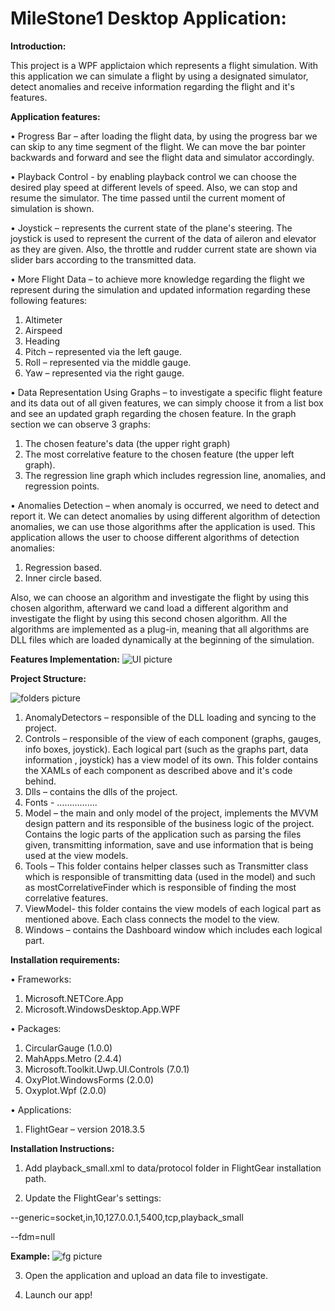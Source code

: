 # MileStone1 Desktop Application: 

__Introduction:__

This project is a WPF applictaion which represents a flight simulation. 
With this application we can simulate a flight by using a designated simulator, detect anomalies and receive information regarding the flight and it's features.

__Application features:__

•	Progress Bar – after loading the flight data, by using the progress bar we can skip to any time segment of the flight.
We can move the bar pointer backwards and forward and see the flight data and simulator accordingly.

•	Playback Control -  by enabling playback control we can choose the desired play speed at different levels of speed.
Also, we can stop and resume the simulator.
The time passed until the current moment  of simulation is shown.

•	Joystick – represents the current state of the plane's steering.
The joystick is used to represent the current of the data of aileron and elevator as they are given.
Also, the throttle and rudder current state  are shown via slider bars according to the transmitted data.

•	More Flight Data – to achieve more knowledge regarding the flight we represent during the simulation and updated information regarding these following features:
1)	Altimeter 
2)	Airspeed
3)	Heading
4)	Pitch – represented via the left  gauge.
5)	Roll – represented via the middle  gauge.
6)	Yaw – represented via the right gauge.


•	Data Representation Using Graphs – to investigate a specific flight feature and its data out of all given features, we can simply choose it from a list box and see an updated graph regarding the chosen feature. 
In the graph section we can observe 3 graphs:
1)	The chosen feature's data (the upper right graph)
2)	The most correlative feature to the chosen feature (the upper left graph).
3)	The regression line graph which includes regression line, anomalies, and regression points. 

•	Anomalies Detection – when anomaly is occurred, we need to detect and report it.
We can detect anomalies by using different algorithm of detection anomalies, we can use those algorithms after the application is used. 
This application allows the user to choose different algorithms of detection anomalies: 
1)	Regression based.
2)	Inner circle based.

Also, we can choose an algorithm  and investigate the flight by using this chosen algorithm, afterward  we cand load a different algorithm and investigate the flight by using this second chosen  algorithm.
All the algorithms are implemented as a plug-in, meaning that all algorithms are DLL files which are loaded dynamically at the beginning of the simulation.

__Features Implementation:__
![UI picture](https://i.postimg.cc/Kz8Spbg7/UI-screen.jpg)



__Project Structure:__

![folders picture](https://i.postimg.cc/mrVKHn6P/files-windw.jpg)

1)	AnomalyDetectors –
responsible of the DLL loading and syncing to the project.
2)	Controls – 
responsible of the view of each component (graphs, gauges, info boxes, joystick).
Each logical part (such as the graphs part, data information , joystick) has a view model of its own.
This folder contains the XAMLs of each component as described above and it's code behind. 
3)	Dlls – 
contains the dlls of the project.
4)	Fonts - 
…………….
5)	Model –
the main and only model of the project, implements the MVVM design pattern and its responsible of the business logic of the project.
Contains the logic parts of the application such as parsing the files given, transmitting information, save and use information that is being used at the view models.
6)	Tools – 
This folder contains helper classes such as Transmitter class which is responsible of transmitting data (used in the model) and such as mostCorrelativeFinder which is responsible of finding the most correlative features.
7)	ViewModel-
this folder contains the view models of each logical part as mentioned above. Each class connects the model to the view.  
8)	Windows –
contains the Dashboard window which includes each logical part.

__Installation requirements:__

•	Frameworks:
1)	Microsoft.NETCore.App
2)	Microsoft.WindowsDesktop.App.WPF

•	Packages:
1)	CircularGauge (1.0.0)
2)	MahApps.Metro (2.4.4)
3)	Microsoft.Toolkit.Uwp.UI.Controls (7.0.1)
4)	OxyPlot.WindowsForms (2.0.0)
5)	Oxyplot.Wpf (2.0.0)

•	Applications:
1)	FlightGear – version 2018.3.5

__Installation Instructions:__


1) Add playback_small.xml to data/protocol folder in FlightGear installation path.

2)	Update the FlightGear's settings: 

--generic=socket,in,10,127.0.0.1,5400,tcp,playback_small

--fdm=null

__Example:__
![fg picture](https://i.postimg.cc/rFXccB6T/fg.jpg)




3)	Open the application and upload an data file to investigate.

4)	Launch  our app!
